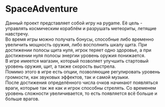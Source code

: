 # SpaceAdventure

Данный проект представляет собой игру на pygame. Её цель - управлять космическим кораблём и разрушать метеориты, летящие навстречу. <br>
Во время игры можно получать бонусы, способные либо временно увеличить мощность оружия, либо восполнить шкалу щита.
При достижении полосы щита нуля, игрок теряет одно здоровье, а при достижении нуля полосы энергии уровень оружия понижается.<br>
В игре имеется магазин, который позволяет улучшить стартовый уровень оружия, щит, а также скорость выстрела.<br>
Помимо этого в игре есть опции, позволяющие регулировать уровень громкости, как звуковых эффектов, так и самой музыки. <br>
После достижения определённого числа очков начинают появляться враги, которые так же как и игрок способны стрелять.
Со временем уровень сложности увеличивается, то есть появляется всё больше и больше врагов.
